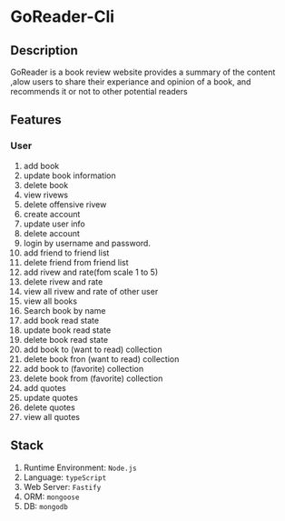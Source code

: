 # GoReader-Cli

## Description

GoReader is a book review website provides a summary of the content ,alow users to share their experiance and opinion of a book, and recommends it or not to other potential readers


## Features

### User


1. add book
2. update book information
3. delete book
4. view rivews
5. delete offensive rivew
6. create account
7. update user info
8. delete account
9. login by username and password.
10. add friend to friend list 
11. delete friend from friend list 
12. add rivew and rate(fom scale 1 to 5) 
13. delete rivew and rate 
14. view all rivew and rate of other user
15. view all books
16. Search book by name 
17. add book read state
18. update book read state
19. delete book read state
20. add book to (want to read) collection 
21. delete  book fron (want to read) collection 
22. add book to (favorite) collection 
23. delete book from (favorite) collection 
24. add quotes
25. update quotes
26. delete quotes
27. view all quotes




## Stack
1. Runtime Environment: `Node.js`
2. Language: `typeScript`
3. Web Server: `Fastify`
4. ORM: `mongoose`
5. DB: `mongodb`
